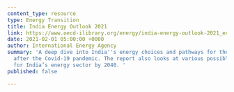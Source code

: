 ```yaml
---
content_type: resource
type: Energy Transition
title: India Energy Outlook 2021
link: https://www.oecd-ilibrary.org/energy/india-energy-outlook-2021_ec2fd78d-en
date: 2021-02-01 05:00:00 +0000
author: International Energy Agency
summary: 'A deep dive into India''s energy choices and pathways for the future, especially
  after the Covid-19 pandemic. The report also looks at various possible scenarios
  for India’s energy sector by 2040. '
published: false

---
```

